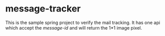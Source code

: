 # message-tracker
This is the sample spring project to verify the mail tracking. It has one api which accept the *message-id* and will return the 
1*1 image pixel. 
